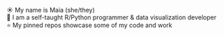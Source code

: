 ☀️ My name is Maia (she/they)   
🌙 I am a self-taught R/Python programmer & data visualization developer  
⭐ My pinned repos showcase some of my code and work 

